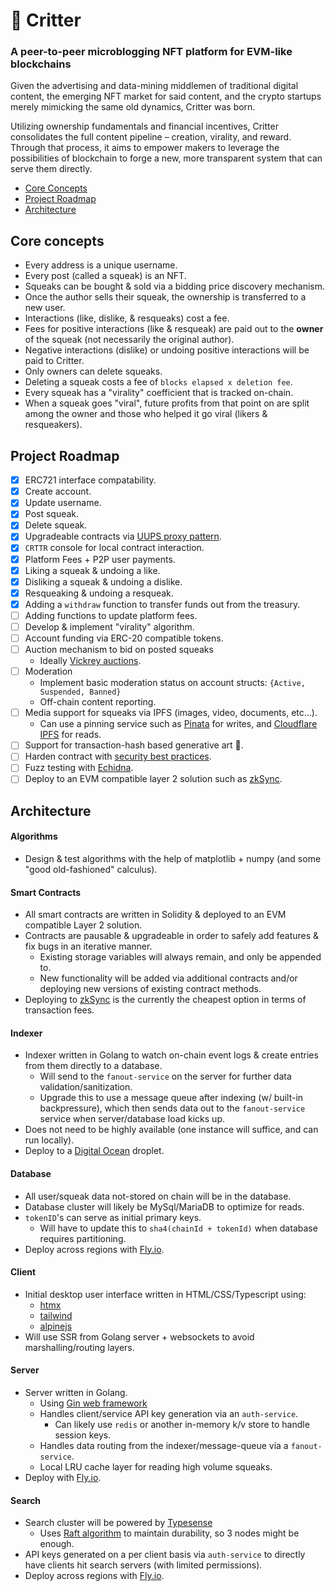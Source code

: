 # 🦔 Critter

### A peer-to-peer microblogging NFT platform for EVM-like blockchains

Given the advertising and data-mining middlemen of traditional digital content,
the emerging NFT market for said content, and the crypto startups merely
mimicking the same old dynamics, Critter was born.

Utilizing ownership fundamentals and financial incentives, Critter consolidates
the full content pipeline – creation, virality, and reward. Through that
process, it aims to empower makers to leverage the possibilities of blockchain
to forge a new, more transparent system that can serve them directly.

- [Core Concepts](#core-concepts)
- [Project Roadmap](#project-roadmap)
- [Architecture](#architecture)

## Core concepts

- Every address is a unique username.
- Every post (called a squeak) is an NFT.
- Squeaks can be bought & sold via a bidding price discovery mechanism.
- Once the author sells their squeak, the ownership is transferred to a new
  user.
- Interactions (like, dislike, & resqueaks) cost a fee.
- Fees for positive interactions (like & resqueak) are paid out to the **owner**
  of the squeak (not necessarily the original author).
- Negative interactions (dislike) or undoing positive interactions will be paid
  to Critter.
- Only owners can delete squeaks.
- Deleting a squeak costs a fee of `blocks elapsed x deletion fee`.
- Every squeak has a "virality" coefficient that is tracked on-chain.
- When a squeak goes "viral", future profits from that point on are split
  among the owner and those who helped it go viral (likers & resqueakers).

## Project Roadmap

- [x] ERC721 interface compatability.
- [x] Create account.
- [x] Update username.
- [x] Post squeak.
- [x] Delete squeak.
- [x] Upgradeable contracts via [UUPS proxy pattern](https://docs.openzeppelin.com/contracts/4.x/api/proxy#UUPSUpgradeable).
- [x] `CRTTR` console for local contract interaction.
- [x] Platform Fees + P2P user payments.
- [x] Liking a squeak & undoing a like.
- [x] Disliking a squeak & undoing a dislike.
- [x] Resqueaking & undoing a resqueak.
- [x] Adding a `withdraw` function to transfer funds out from the treasury.
- [ ] Adding functions to update platform fees.
- [ ] Develop & implement "virality" algorithm.
- [ ] Account funding via ERC-20 compatible tokens.
- [ ] Auction mechanism to bid on posted squeaks
  - Ideally [Vickrey auctions](https://github.com/JoWxW/Vickrey-Auction/blob/master/contracts/VickreyAuction.sol).
- [ ] Moderation
  - Implement basic moderation status on account structs:
    `{Active, Suspended, Banned}`
  - Off-chain content reporting.
- [ ] Media support for squeaks via IPFS (images, video, documents,
      etc&hellip;).
  - Can use a pinning service such as [Pinata](https://www.pinata.cloud/) for
    writes, and [Cloudflare IPFS](https://cloudflare-ipfs.com/ipns/ipfs.io/)
    for reads.
- [ ] Support for transaction-hash based generative art 🎨.
- [ ] Harden contract with [security best practices](https://consensys.net/blog/developers/solidity-best-practices-for-smart-contract-security/).
- [ ] Fuzz testing with [Echidna](https://github.com/crytic/echidna).
- [ ] Deploy to an EVM compatible layer 2 solution such as [zkSync](https://portal.zksync.io/).

## Architecture

#### Algorithms

- Design & test algorithms with the help of matplotlib + numpy (and some "good
  old-fashioned" calculus).

#### Smart Contracts

- All smart contracts are written in Solidity & deployed to an EVM compatible
  Layer 2 solution.
- Contracts are pausable & upgradeable in order to safely add features & fix
  bugs in an iterative manner.
  - Existing storage variables will always remain, and only be appended to.
  - New functionality will be added via additional contracts and/or deploying
    new versions of existing contract methods.
- Deploying to [zkSync](https://portal.zksync.io/) is the currently the cheapest
  option in terms of transaction fees.

#### Indexer

- Indexer written in Golang to watch on-chain event logs & create entries from
  them directly to a database.
  - Will send to the `fanout-service` on the server for further data
    validation/sanitization.
  - Upgrade this to use a message queue after indexing (w/ built-in
    backpressure), which then sends data out to the `fanout-service` service
    when server/database load kicks up.
- Does not need to be highly available (one instance will suffice, and can run
  locally).
- Deploy to a [Digital Ocean](https://www.digitalocean.com/) droplet.

#### Database

- All user/squeak data not-stored on chain will be in the database.
- Database cluster will likely be MySql/MariaDB to optimize for reads.
- `tokenID`'s can serve as initial primary keys.
  - Will have to update this to `sha4(chainId + tokenId)` when database requires
    partitioning.
- Deploy across regions with [Fly.io](https://fly.io/).

#### Client

- Initial desktop user interface written in HTML/CSS/Typescript using:
  - [htmx](https://htmx.org/)
  - [tailwind](https://tailwindcss.com/)
  - [alpinejs](https://alpinejs.dev/)
- Will use SSR from Golang server + websockets to avoid marshalling/routing
  layers.

#### Server

- Server written in Golang.
  - Using [Gin web framework](https://gin-gonic.com/)
  - Handles client/service API key generation via an `auth-service`.
    - Can likely use `redis` or another in-memory k/v store to handle session
      keys.
  - Handles data routing from the indexer/message-queue via a `fanout-service`.
  - Local LRU cache layer for reading high volume squeaks.
- Deploy with [Fly.io](https://fly.io/).

#### Search

- Search cluster will be powered by [Typesense](https://typesense.org)
  - Uses [Raft algorithm](https://raft.github.io/) to maintain durability, so
    3 nodes might be enough.
- API keys generated on a per client basis via `auth-service` to directly have
  clients hit search servers (with limited permissions).
- Deploy across regions with [Fly.io](https://fly.io/).
